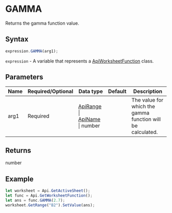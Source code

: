 # GAMMA

Returns the gamma function value.

## Syntax

```javascript
expression.GAMMA(arg1);
```

`expression` - A variable that represents a [ApiWorksheetFunction](../ApiWorksheetFunction.md) class.

## Parameters

| **Name** | **Required/Optional** | **Data type** | **Default** | **Description** |
| ------------- | ------------- | ------------- | ------------- | ------------- |
| arg1 | Required | [ApiRange](../../ApiRange/ApiRange.md) \| [ApiName](../../ApiName/ApiName.md) \| number |  | The value for which the gamma function will be calculated. |

## Returns

number

## Example



```javascript editor-
let worksheet = Api.GetActiveSheet();
let func = Api.GetWorksheetFunction();
let ans = func.GAMMA(2.7);
worksheet.GetRange("B2").SetValue(ans);


```
